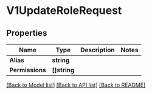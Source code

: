 # V1UpdateRoleRequest

## Properties

Name | Type | Description | Notes
------------ | ------------- | ------------- | -------------
**Alias** | **string** |  | 
**Permissions** | **[]string** |  | 

[[Back to Model list]](../README.md#documentation-for-models) [[Back to API list]](../README.md#documentation-for-api-endpoints) [[Back to README]](../README.md)


